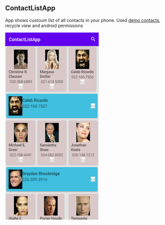 ## ContactListApp 
App shows custoum list of all contacts in your phone.
Used [demo contacts](https://github.com/tausiq/demo-contacts-for-Android), recycle view and android permissions

<img src="https://github.com/RuslanPark/ITMO-android-course/blob/master/ContactListApp/Screenshot_ContactListApp.png" width="300" height="600">
